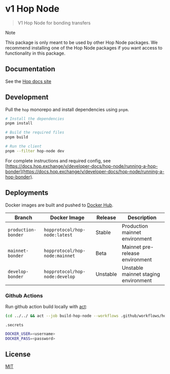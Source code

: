 # v1 Hop Node

> V1 Hop Node for bonding transfers

> [!NOTE]
> This package is only meant to be used by other Hop Node packages. We recommend installing one of the Hop Node packages if you want access to functionality in this package.

## Documentation

See the [Hop docs site](https://docs.hop.exchange/v/developer-docs)

## Development

Pull the `hop` monorepo and install dependencies using `pnpm`.

```sh
# Install the dependencies
pnpm install

# Build the required files
pnpm build

# Run the client
pnpm --filter hop-node dev
```

For complete instructions and required config, see [https://docs.hop.exchange/v/developer-docs/hop-node/running-a-hop-bonder](https://docs.hop.exchange/v/developer-docs/hop-node/running-a-hop-bonder).

## Deployments

Docker images are built and pushed to [Docker Hub](https://hub.docker.com/r/hopprotocol/hop-node).

| Branch              | Docker Image                   | Release  | Description                                 |
| ------------        | -------------------------------| -------- | ------------------------------------------- |
| `production-bonder` | `hopprotocol/hop-node:latest`  | Stable   | Production mainnet environment              |
| `mainnet-bonder`    | `hopprotocol/hop-node:mainnet` | Beta     | Mainnet pre-release environment             |
| `develop-bonder`    | `hopprotocol/hop-node:develop` | Unstable | Unstable mainnet staging environment        |

### Github Actions

Run github action build locally with [act](https://github.com/nektos/act):

```sh
(cd ../../ && act --job build-hop-node --workflows .github/workflows/hop_node.yml --secret-file=.secrets --verbose)
```

`.secrets`

```sh
DOCKER_USER=<username>
DOCKER_PASS=<password>
```

## License

[MIT](LICENSE)
